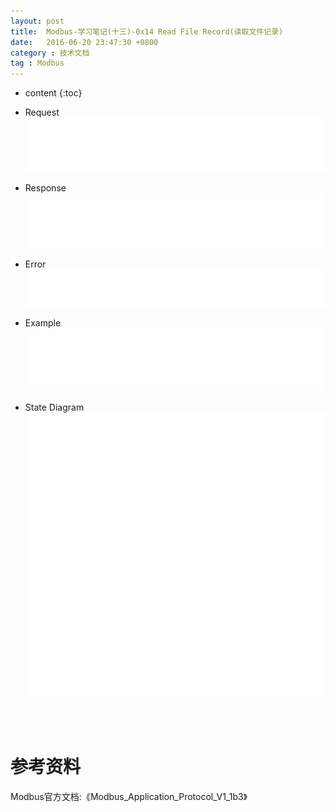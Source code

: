 ```yaml
---
layout: post
title:  Modbus-学习笔记(十三)-0x14 Read File Record(读取文件记录)
date:   2016-06-20 23:47:30 +0800
category : 技术文档
tag : Modbus
---
```


* content
{:toc}


+ Request
![Request](/images/blog/modbus/modbus-05-20-Read-File-Record/01_Request.png)

+ Response
![Response](/images/blog/modbus/modbus-05-20-Read-File-Record/02_Response.png)

+ Error
![Error](/images/blog/modbus/modbus-05-20-Read-File-Record/03_Error.png)

+ Example
![Example](/images/blog/modbus/modbus-05-20-Read-File-Record/04_Example.png)

+ State Diagram
![State Diagram](/images/blog/modbus/modbus-05-20-Read-File-Record/05_State_Diagram.png)


<br>
<br>

参考资料
================================

Modbus官方文档:《Modbus_Application_Protocol_V1_1b3》
